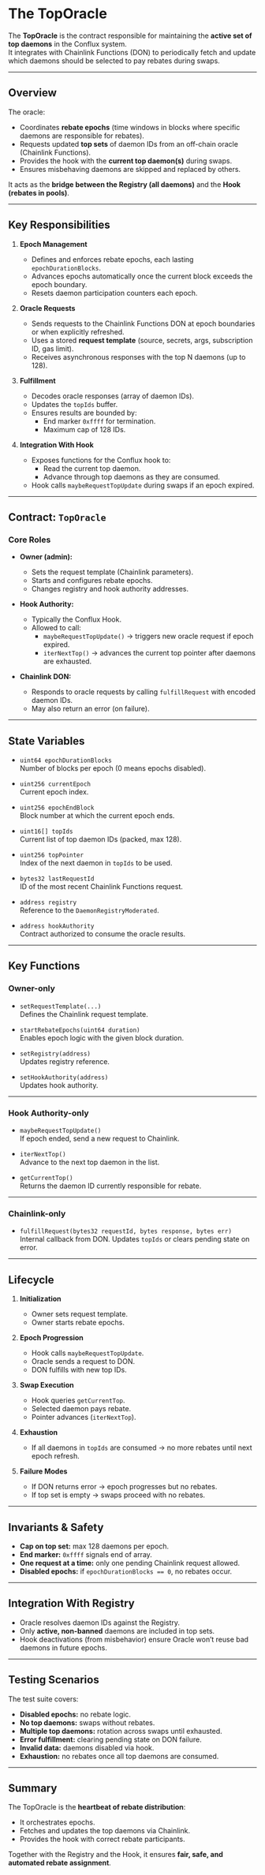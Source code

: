 # The TopOracle

The **TopOracle** is the contract responsible for maintaining the **active set of top daemons** in the Conflux system.  
It integrates with Chainlink Functions (DON) to periodically fetch and update which daemons should be selected to pay rebates during swaps.

---

## Overview

The oracle:

- Coordinates **rebate epochs** (time windows in blocks where specific daemons are responsible for rebates).
- Requests updated **top sets** of daemon IDs from an off-chain oracle (Chainlink Functions).
- Provides the hook with the **current top daemon(s)** during swaps.
- Ensures misbehaving daemons are skipped and replaced by others.

It acts as the **bridge between the Registry (all daemons)** and the **Hook (rebates in pools)**.

---

## Key Responsibilities

1. **Epoch Management**
   - Defines and enforces rebate epochs, each lasting `epochDurationBlocks`.
   - Advances epochs automatically once the current block exceeds the epoch boundary.
   - Resets daemon participation counters each epoch.

2. **Oracle Requests**
   - Sends requests to the Chainlink Functions DON at epoch boundaries or when explicitly refreshed.
   - Uses a stored **request template** (source, secrets, args, subscription ID, gas limit).
   - Receives asynchronous responses with the top N daemons (up to 128).

3. **Fulfillment**
   - Decodes oracle responses (array of daemon IDs).
   - Updates the `topIds` buffer.
   - Ensures results are bounded by:
     - End marker `0xffff` for termination.
     - Maximum cap of 128 IDs.

4. **Integration With Hook**
   - Exposes functions for the Conflux hook to:
     - Read the current top daemon.
     - Advance through top daemons as they are consumed.
   - Hook calls `maybeRequestTopUpdate` during swaps if an epoch expired.

---

## Contract: `TopOracle`

### Core Roles

- **Owner (admin):**
  - Sets the request template (Chainlink parameters).
  - Starts and configures rebate epochs.
  - Changes registry and hook authority addresses.

- **Hook Authority:**
  - Typically the Conflux Hook.
  - Allowed to call:
    - `maybeRequestTopUpdate()` → triggers new oracle request if epoch expired.
    - `iterNextTop()` → advances the current top pointer after daemons are exhausted.

- **Chainlink DON:**
  - Responds to oracle requests by calling `fulfillRequest` with encoded daemon IDs.
  - May also return an error (on failure).

---

## State Variables

- `uint64 epochDurationBlocks`  
  Number of blocks per epoch (0 means epochs disabled).

- `uint256 currentEpoch`  
  Current epoch index.

- `uint256 epochEndBlock`  
  Block number at which the current epoch ends.

- `uint16[] topIds`  
  Current list of top daemon IDs (packed, max 128).

- `uint256 topPointer`  
  Index of the next daemon in `topIds` to be used.

- `bytes32 lastRequestId`  
  ID of the most recent Chainlink Functions request.

- `address registry`  
  Reference to the `DaemonRegistryModerated`.

- `address hookAuthority`  
  Contract authorized to consume the oracle results.

---

## Key Functions

### Owner-only
- `setRequestTemplate(...)`  
  Defines the Chainlink request template.

- `startRebateEpochs(uint64 duration)`  
  Enables epoch logic with the given block duration.

- `setRegistry(address)`  
  Updates registry reference.

- `setHookAuthority(address)`  
  Updates hook authority.

---

### Hook Authority-only
- `maybeRequestTopUpdate()`  
  If epoch ended, send a new request to Chainlink.

- `iterNextTop()`  
  Advance to the next top daemon in the list.

- `getCurrentTop()`  
  Returns the daemon ID currently responsible for rebate.

---

### Chainlink-only
- `fulfillRequest(bytes32 requestId, bytes response, bytes err)`  
  Internal callback from DON. Updates `topIds` or clears pending state on error.

---

## Lifecycle

1. **Initialization**  
   - Owner sets request template.  
   - Owner starts rebate epochs.

2. **Epoch Progression**  
   - Hook calls `maybeRequestTopUpdate`.  
   - Oracle sends a request to DON.  
   - DON fulfills with new top IDs.

3. **Swap Execution**  
   - Hook queries `getCurrentTop`.  
   - Selected daemon pays rebate.  
   - Pointer advances (`iterNextTop`).  

4. **Exhaustion**  
   - If all daemons in `topIds` are consumed → no more rebates until next epoch refresh.

5. **Failure Modes**  
   - If DON returns error → epoch progresses but no rebates.  
   - If top set is empty → swaps proceed with no rebates.  

---

## Invariants & Safety

- **Cap on top set:** max 128 daemons per epoch.  
- **End marker:** `0xffff` signals end of array.  
- **One request at a time:** only one pending Chainlink request allowed.  
- **Disabled epochs:** if `epochDurationBlocks == 0`, no rebates occur.  

---

## Integration With Registry

- Oracle resolves daemon IDs against the Registry.  
- Only **active, non-banned** daemons are included in top sets.  
- Hook deactivations (from misbehavior) ensure Oracle won’t reuse bad daemons in future epochs.  

---

## Testing Scenarios

The test suite covers:

- **Disabled epochs:** no rebate logic.  
- **No top daemons:** swaps without rebates.  
- **Multiple top daemons:** rotation across swaps until exhausted.  
- **Error fulfillment:** clearing pending state on DON failure.  
- **Invalid data:** daemons disabled via hook.  
- **Exhaustion:** no rebates once all top daemons are consumed.  

---

## Summary

The TopOracle is the **heartbeat of rebate distribution**:  
- It orchestrates epochs.  
- Fetches and updates the top daemons via Chainlink.  
- Provides the hook with correct rebate participants.  

Together with the Registry and the Hook, it ensures **fair, safe, and automated rebate assignment**.


